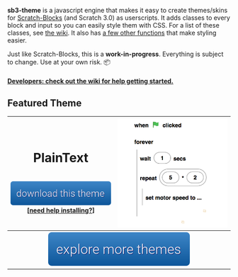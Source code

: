 **sb3-theme** is a javascript engine that makes it easy to create themes/skins for [Scratch-Blocks](https://github.com/LLK/scratch-blocks) (and Scratch 3.0) as userscripts. It adds classes to every block and input so you can easily style them with CSS. For a list of these classes, see [the wiki](https://github.com/Airhogs777/sb3-theme/wiki/Classes). It also has [a few other functions](https://github.com/Airhogs777/sb3-theme/wiki/Methods-and-Properties) that make styling easier.

Just like Scratch-Blocks, this is a **work-in-progress**. Everything is subject to change. Use at your own risk. :package:

#### [Developers: check out the wiki for help getting started.](https://github.com/Airhogs777/sb3-theme/wiki/Creating-Themes)

## Featured Theme
<table>
  <tr>
    <th>
    <h1>PlainText</h1>
    <br/>
    <a href="https://github.com/Airhogs777/sb3-theme/wiki/Themes-Library#plaintext-vertical-only"><img src="resources/download.png"/></a>
    <br/>
    [<a href="https://github.com/Airhogs777/sb3-theme/wiki/Themes-Library#before-you-can-install-a-theme">need help installing?</a>]
    </th>
    <th><img src="resources/featured.png"/></th>
  </tr>
  <tr>
    <th colspan="2" border="none">
    <a href="https://github.com/Airhogs777/sb3-theme/wiki/Themes-Library"><img src="resources/more-themes.png"/></a>
    </th>
  </tr>
</table>
